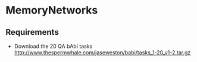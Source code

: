 # MemoryNetworks

## Requirements
- Download the 20 QA bAbI tasks http://www.thespermwhale.com/jaseweston/babi/tasks_1-20_v1-2.tar.gz
